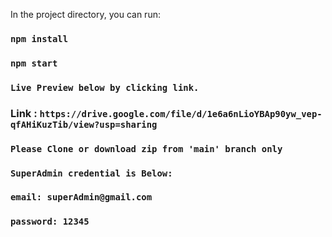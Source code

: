 
In the project directory, you can run:

### `npm install`
### `npm start`

### `Live Preview below by clicking link.`

###   Link : `https://drive.google.com/file/d/1e6a6nLioYBAp90yw_vep-qfAHiKuzTib/view?usp=sharing`


### `Please Clone or download zip from 'main' branch only`
### `SuperAdmin credential is Below:`

### `email: superAdmin@gmail.com`
### `password: 12345`
